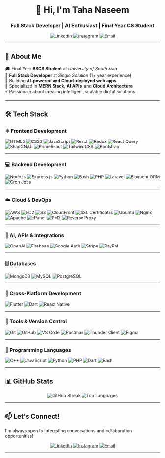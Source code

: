 <div align="center">
  
# 👋 Hi, I'm Taha Naseem

### Full Stack Developer | AI Enthusiast | Final Year CS Student

<p>
  <a href="https://www.linkedin.com/in/tahanaseem/" target="_blank">
    <img src="https://img.shields.io/badge/LinkedIn-0077B5?style=for-the-badge&logo=linkedin&logoColor=white" alt="LinkedIn"/>
  </a>
  <a href="https://www.instagram.com/tahanaseem_/" target="_blank">
    <img src="https://img.shields.io/badge/Instagram-E4405F?style=for-the-badge&logo=instagram&logoColor=white" alt="Instagram"/>
  </a>
  <a href="mailto:taha.naseem589@gmail.com" target="_blank">
    <img src="https://img.shields.io/badge/Email-D14836?style=for-the-badge&logo=gmail&logoColor=white" alt="Email"/>
  </a>
</p>

</div>

---

## 🚀 About Me

🎓 Final Year **BSCS Student** at *University of South Asia*  
💼 **Full Stack Developer** at *Single Solution* (1+ year experience)  
🤖 Building **AI-powered and Cloud-deployed web apps**  
🌱 Specialized in **MERN Stack**, **AI APIs**, and **Cloud Architecture**  
⚡ Passionate about creating intelligent, scalable digital solutions  

---

## 🛠️ Tech Stack

### ⚛️ Frontend Development
![HTML5](https://img.shields.io/badge/HTML5-E34F26?style=for-the-badge&logo=html5&logoColor=white)
![CSS3](https://img.shields.io/badge/CSS3-1572B6?style=for-the-badge&logo=css3&logoColor=white)
![JavaScript](https://img.shields.io/badge/JavaScript-F7DF1E?style=for-the-badge&logo=javascript&logoColor=black)
![React](https://img.shields.io/badge/React-20232A?style=for-the-badge&logo=react&logoColor=61DAFB)
![Redux](https://img.shields.io/badge/Redux-764ABC?style=for-the-badge&logo=redux&logoColor=white)
![React Query](https://img.shields.io/badge/React_Query-FF4154?style=for-the-badge&logo=reactquery&logoColor=white)
![ShadCN/UI](https://img.shields.io/badge/ShadCN_UI-000000?style=for-the-badge&logo=shadcnui&logoColor=white)
![PrimeReact](https://img.shields.io/badge/PrimeReact-4CAF50?style=for-the-badge&logo=primereact&logoColor=white)
![TailwindCSS](https://img.shields.io/badge/Tailwind_CSS-38B2AC?style=for-the-badge&logo=tailwind-css&logoColor=white)
![Bootstrap](https://img.shields.io/badge/Bootstrap-563D7C?style=for-the-badge&logo=bootstrap&logoColor=white)

---

### 💻 Backend Development
![Node.js](https://img.shields.io/badge/Node.js-339933?style=for-the-badge&logo=nodedotjs&logoColor=white)
![Express.js](https://img.shields.io/badge/Express.js-000000?style=for-the-badge&logo=express&logoColor=white)
![Python](https://img.shields.io/badge/Python-3776AB?style=for-the-badge&logo=python&logoColor=white)
![Bash](https://img.shields.io/badge/Bash_Scripting-121011?style=for-the-badge&logo=gnubash&logoColor=white)
![PHP](https://img.shields.io/badge/PHP-777BB4?style=for-the-badge&logo=php&logoColor=white)
![Laravel](https://img.shields.io/badge/Laravel-FF2D20?style=for-the-badge&logo=laravel&logoColor=white)
![Eloquent ORM](https://img.shields.io/badge/Eloquent_ORM-FF2D20?style=for-the-badge&logo=laravel&logoColor=white)
![Cron Jobs](https://img.shields.io/badge/Cron_Job-4285F4?style=for-the-badge&logo=clockify&logoColor=white)

---

### ☁️ Cloud & DevOps
![AWS](https://img.shields.io/badge/AWS-FF9900?style=for-the-badge&logo=amazonaws&logoColor=white)
![EC2](https://img.shields.io/badge/EC2-FF9900?style=for-the-badge&logo=amazonaws&logoColor=white)
![S3](https://img.shields.io/badge/S3-569A31?style=for-the-badge&logo=amazons3&logoColor=white)
![CloudFront](https://img.shields.io/badge/CloudFront-FF9900?style=for-the-badge&logo=amazoncloudfront&logoColor=white)
![SSL Certificates](https://img.shields.io/badge/SSL_Certificates-008000?style=for-the-badge&logo=letsencrypt&logoColor=white)
![Ubuntu](https://img.shields.io/badge/Ubuntu-E95420?style=for-the-badge&logo=ubuntu&logoColor=white)
![Nginx](https://img.shields.io/badge/Nginx-009639?style=for-the-badge&logo=nginx&logoColor=white)
![Apache](https://img.shields.io/badge/Apache-D22128?style=for-the-badge&logo=apache&logoColor=white)
![cPanel](https://img.shields.io/badge/cPanel-FF6C2C?style=for-the-badge&logo=cpanel&logoColor=white)
![PM2](https://img.shields.io/badge/PM2-2B037A?style=for-the-badge&logo=pm2&logoColor=white)
![Reverse Proxy](https://img.shields.io/badge/Reverse_Proxy-000000?style=for-the-badge&logo=nginxproxymanager&logoColor=white)

---

### 🧠 AI, APIs & Integrations
![OpenAI](https://img.shields.io/badge/OpenAI_API-412991?style=for-the-badge&logo=openai&logoColor=white)
![Firebase](https://img.shields.io/badge/Firebase-FFCA28?style=for-the-badge&logo=firebase&logoColor=black)
![Google Auth](https://img.shields.io/badge/Google_Auth-4285F4?style=for-the-badge&logo=google&logoColor=white)
![Stripe](https://img.shields.io/badge/Stripe-008CDD?style=for-the-badge&logo=stripe&logoColor=white)
![PayPal](https://img.shields.io/badge/PayPal-00457C?style=for-the-badge&logo=paypal&logoColor=white)

---

### 🗄️ Databases
![MongoDB](https://img.shields.io/badge/MongoDB-4EA94B?style=for-the-badge&logo=mongodb&logoColor=white)
![MySQL](https://img.shields.io/badge/MySQL-005C84?style=for-the-badge&logo=mysql&logoColor=white)
![PostgreSQL](https://img.shields.io/badge/PostgreSQL-4169E1?style=for-the-badge&logo=postgresql&logoColor=white)

---

### 📱 Cross-Platform Development
![Flutter](https://img.shields.io/badge/Flutter-02569B?style=for-the-badge&logo=flutter&logoColor=white)
![Dart](https://img.shields.io/badge/Dart-0175C2?style=for-the-badge&logo=dart&logoColor=white)
![React Native](https://img.shields.io/badge/React_Native-61DAFB?style=for-the-badge&logo=react&logoColor=black)

---

### 🧰 Tools & Version Control
![Git](https://img.shields.io/badge/Git-F05032?style=for-the-badge&logo=git&logoColor=white)
![GitHub](https://img.shields.io/badge/GitHub-100000?style=for-the-badge&logo=github&logoColor=white)
![VS Code](https://img.shields.io/badge/VS_Code-007ACC?style=for-the-badge&logo=visual-studio-code&logoColor=white)
![Postman](https://img.shields.io/badge/Postman-FF6C37?style=for-the-badge&logo=postman&logoColor=white)
![Thunder Client](https://img.shields.io/badge/Thunder_Client-6366F1?style=for-the-badge&logo=thunder&logoColor=white)
![Figma](https://img.shields.io/badge/Figma-9B59B6?style=for-the-badge&logo=figma&logoColor=white)

---

### 💬 Programming Languages
![C++](https://img.shields.io/badge/C++-00599C?style=for-the-badge&logo=cplusplus&logoColor=white)
![JavaScript](https://img.shields.io/badge/JavaScript-F7DF1E?style=for-the-badge&logo=javascript&logoColor=black)
![Python](https://img.shields.io/badge/Python-3776AB?style=for-the-badge&logo=python&logoColor=white)
![PHP](https://img.shields.io/badge/PHP-777BB4?style=for-the-badge&logo=php&logoColor=white)
![Dart](https://img.shields.io/badge/Dart-0175C2?style=for-the-badge&logo=dart&logoColor=white)
![Bash](https://img.shields.io/badge/Bash_Shell-121011?style=for-the-badge&logo=gnubash&logoColor=white)

---

## 📊 GitHub Stats

<div align="center">

![GitHub Streak](https://streak-stats.demolab.com/?user=tahanaseemdev&theme=radical&hide_border=true&background=0D1117)
![Top Languages](https://github-readme-stats.vercel.app/api/top-langs/?username=tahanaseemdev&layout=compact&theme=radical&hide_border=true&bg_color=0D1117)
<!-- ![GitHub Stats](https://github-readme-stats.vercel.app/api?username=tahanaseemdev&show_icons=true&theme=radical&hide_border=true&bg_color=0D1117) -->


</div>

---

<!-- ## 🏆 Highlights

```javascript
const taha = {
  location: "Lahore, Pakistan",
  education: "BSCS @ University of South Asia",
  currentRole: "Full Stack Developer @ Single Solution",
  specialization: ["MERN Stack", "AI Integration", "Cloud Architecture"],
  experience: "1+ year professional development",
  focus: "Building AI-powered and scalable web apps",
  learning: ["DevOps", "Advanced AI APIs", "AWS Infrastructure"],
  interests: ["Artificial Intelligence", "Web3", "Open Source"]
};
```

--- -->


## 📫 Let's Connect!

I'm always open to interesting conversations and collaboration opportunities!

<div align="center">

[![LinkedIn](https://img.shields.io/badge/LinkedIn-Connect-0077B5?style=for-the-badge&logo=linkedin)](https://www.linkedin.com/in/tahanaseem/)
[![Instagram](https://img.shields.io/badge/Instagram-Follow-E4405F?style=for-the-badge&logo=instagram)](https://www.instagram.com/tahanaseem_/)
[![Email](https://img.shields.io/badge/Email-Contact-D14836?style=for-the-badge&logo=gmail&logoColor=white)](mailto:taha.naseem589@gmail.com)

</div>

---

<div align="center">
  
<!-- ### ⚡ "Code is like humor. When you have to explain it, it's bad." – Cory House -->
<!-- 
![Profile Views](https://komarev.com/ghpvc/?username=tahanaseemdev&color=brightgreen&style=for-the-badge) -->

</div>
